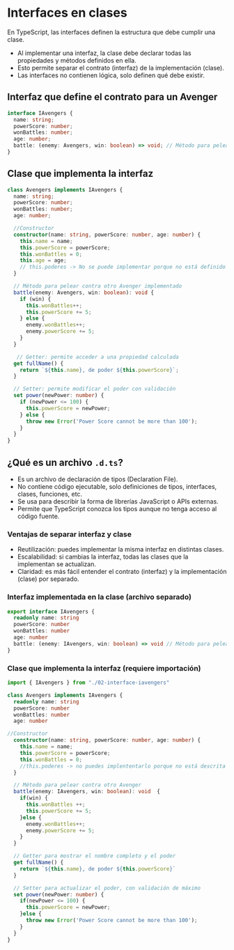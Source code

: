 # Interfaces en clases

En TypeScript, las interfaces definen la estructura que debe cumplir una clase.

- Al implementar una interfaz, la clase debe declarar todas las propiedades y métodos definidos en ella.
- Esto permite separar el contrato (interfaz) de la implementación (clase).
- Las interfaces no contienen lógica, solo definen qué debe existir.

## Interfaz que define el contrato para un Avenger

```ts
interface IAvengers {
  name: string;
  powerScore: number;
  wonBattles: number;
  age: number;
  battle: (enemy: Avengers, win: boolean) => void; // Método para pelear contra otro Avenger
}
```

## Clase que implementa la interfaz

```ts
class Avengers implements IAvengers {
  name: string;
  powerScore: number;
  wonBattles: number;
  age: number;

  //Constructor
  constructor(name: string, powerScore: number, age: number) {
    this.name = name;
    this.powerScore = powerScore;
    this.wonBattles = 0;
    this.age = age;
    // this.poderes -> No se puede implementar porque no está definido en la interfaz
  }

  // Método para pelear contra otro Avenger implementado
  battle(enemy: Avengers, win: boolean): void {
    if (win) {
      this.wonBattles++;
      this.powerScore += 5;
    } else {
      enemy.wonBattles++;
      enemy.powerScore += 5;
    }
  }

   // Getter: permite acceder a una propiedad calculada
  get fullName() {
    return `${this.name}, de poder ${this.powerScore}`;
  }

  // Setter: permite modificar el poder con validación
  set power(newPower: number) {
    if (newPower <= 100) {
      this.powerScore = newPower;
    } else {
      throw new Error('Power Score cannot be more than 100');
    }
  }
}
```

## ¿Qué es un archivo `.d.ts`?

- Es un archivo de declaración de tipos (Declaration File).
- No contiene código ejecutable, solo definiciones de tipos, interfaces, clases, funciones, etc.
- Se usa para describir la forma de librerías JavaScript o APIs externas.
- Permite que TypeScript conozca los tipos aunque no tenga acceso al código fuente.

### Ventajas de separar interfaz y clase

- Reutilización: puedes implementar la misma interfaz en distintas clases.
- Escalabilidad: si cambias la interfaz, todas las clases que la implementan se actualizan.
- Claridad: es más fácil entender el contrato (interfaz) y la implementación (clase) por separado.

### Interfaz implementada en la clase (archivo separado)

```ts
export interface IAvengers {
  readonly name: string
  powerScore: number
  wonBattles: number
  age: number
  battle: (enemy: IAvengers, win: boolean) => void // Método para pelear contra otro Avenger
}
```

### Clase que implementa la interfaz (requiere importación)

```ts
import { IAvengers } from "./02-interface-iavengers"

class Avengers implements IAvengers {
  readonly name: string
  powerScore: number
  wonBattles: number
  age: number

//Constructor
  constructor(name: string, powerScore: number, age: number) {
    this.name = name;
    this.powerScore = powerScore;
    this.wonBattles = 0;
    //this.poderes -> no puedes implententarlo porque no está descrita en la interfaz
  }

  // Método para pelear contra otro Avenger
  battle(enemy: IAvengers, win: boolean): void  {
    if(win) {
      this.wonBattles ++;
      this.powerScore += 5;
    }else {
      enemy.wonBattles++;
      enemy.powerScore += 5;
    }
  }

  // Getter para mostrar el nombre completo y el poder
  get fullName() {
    return `${this.name}, de poder ${this.powerScore}`
  }

  // Setter para actualizar el poder, con validación de máximo
  set power(newPower: number) {
    if(newPower <= 100) {
      this.powerScore = newPower;
    }else {
      throw new Error('Power Score cannot be more than 100');
    }
  }
}
```

